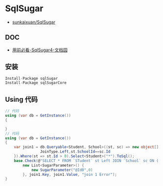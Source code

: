 # SqlSugar

- [sunkaixuan/SqlSugar](https://github.com/sunkaixuan/SqlSugar)

## DOC

- [用前必看-SqlSugar4-文档园](http://www.codeisbug.com/Doc/8/1121)

## 安装

```C#
Install-Package sqlSugar
Install-Package sqlSugarCore
```

## Using 代码

```C#
// 代码
using (var db = GetInstance())
{

}
// 代码
using (var db = GetInstance())
{
    var join1 = db.Queryable<Student, School>((st, sc) => new object[] {
                JoinType.Left,st.SchoolId==sc.Id
    }).Where(st => st.Id > 0).Select<Student>("*").ToSql();
    base.Check(@"SELECT * FROM `STudent` st Left JOIN `School` sc ON ( `st`.`SchoolId` = `sc`.`Id` )   WHERE ( `st`.`ID` > @Id0 ) ",
        new List<SugarParameter>() {
            new SugarParameter("@Id0",0)
        }, join1.Key, join1.Value, "join 1 Error");
}
```
